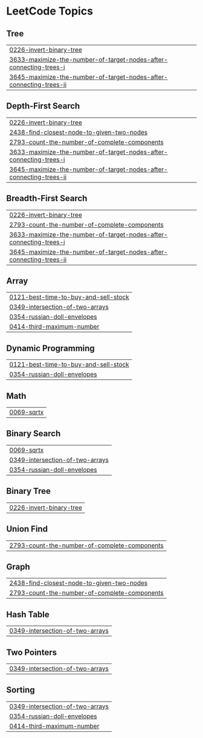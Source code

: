 

<!---LeetCode Topics Start-->
# LeetCode Topics
## Tree
|  |
| ------- |
| [0226-invert-binary-tree](https://github.com/solomon-2105/DSA/tree/master/0226-invert-binary-tree) |
| [3633-maximize-the-number-of-target-nodes-after-connecting-trees-i](https://github.com/solomon-2105/DSA/tree/master/3633-maximize-the-number-of-target-nodes-after-connecting-trees-i) |
| [3645-maximize-the-number-of-target-nodes-after-connecting-trees-ii](https://github.com/solomon-2105/DSA/tree/master/3645-maximize-the-number-of-target-nodes-after-connecting-trees-ii) |
## Depth-First Search
|  |
| ------- |
| [0226-invert-binary-tree](https://github.com/solomon-2105/DSA/tree/master/0226-invert-binary-tree) |
| [2438-find-closest-node-to-given-two-nodes](https://github.com/solomon-2105/DSA/tree/master/2438-find-closest-node-to-given-two-nodes) |
| [2793-count-the-number-of-complete-components](https://github.com/solomon-2105/DSA/tree/master/2793-count-the-number-of-complete-components) |
| [3633-maximize-the-number-of-target-nodes-after-connecting-trees-i](https://github.com/solomon-2105/DSA/tree/master/3633-maximize-the-number-of-target-nodes-after-connecting-trees-i) |
| [3645-maximize-the-number-of-target-nodes-after-connecting-trees-ii](https://github.com/solomon-2105/DSA/tree/master/3645-maximize-the-number-of-target-nodes-after-connecting-trees-ii) |
## Breadth-First Search
|  |
| ------- |
| [0226-invert-binary-tree](https://github.com/solomon-2105/DSA/tree/master/0226-invert-binary-tree) |
| [2793-count-the-number-of-complete-components](https://github.com/solomon-2105/DSA/tree/master/2793-count-the-number-of-complete-components) |
| [3633-maximize-the-number-of-target-nodes-after-connecting-trees-i](https://github.com/solomon-2105/DSA/tree/master/3633-maximize-the-number-of-target-nodes-after-connecting-trees-i) |
| [3645-maximize-the-number-of-target-nodes-after-connecting-trees-ii](https://github.com/solomon-2105/DSA/tree/master/3645-maximize-the-number-of-target-nodes-after-connecting-trees-ii) |
## Array
|  |
| ------- |
| [0121-best-time-to-buy-and-sell-stock](https://github.com/solomon-2105/DSA/tree/master/0121-best-time-to-buy-and-sell-stock) |
| [0349-intersection-of-two-arrays](https://github.com/solomon-2105/DSA/tree/master/0349-intersection-of-two-arrays) |
| [0354-russian-doll-envelopes](https://github.com/solomon-2105/DSA/tree/master/0354-russian-doll-envelopes) |
| [0414-third-maximum-number](https://github.com/solomon-2105/DSA/tree/master/0414-third-maximum-number) |
## Dynamic Programming
|  |
| ------- |
| [0121-best-time-to-buy-and-sell-stock](https://github.com/solomon-2105/DSA/tree/master/0121-best-time-to-buy-and-sell-stock) |
| [0354-russian-doll-envelopes](https://github.com/solomon-2105/DSA/tree/master/0354-russian-doll-envelopes) |
## Math
|  |
| ------- |
| [0069-sqrtx](https://github.com/solomon-2105/DSA/tree/master/0069-sqrtx) |
## Binary Search
|  |
| ------- |
| [0069-sqrtx](https://github.com/solomon-2105/DSA/tree/master/0069-sqrtx) |
| [0349-intersection-of-two-arrays](https://github.com/solomon-2105/DSA/tree/master/0349-intersection-of-two-arrays) |
| [0354-russian-doll-envelopes](https://github.com/solomon-2105/DSA/tree/master/0354-russian-doll-envelopes) |
## Binary Tree
|  |
| ------- |
| [0226-invert-binary-tree](https://github.com/solomon-2105/DSA/tree/master/0226-invert-binary-tree) |
## Union Find
|  |
| ------- |
| [2793-count-the-number-of-complete-components](https://github.com/solomon-2105/DSA/tree/master/2793-count-the-number-of-complete-components) |
## Graph
|  |
| ------- |
| [2438-find-closest-node-to-given-two-nodes](https://github.com/solomon-2105/DSA/tree/master/2438-find-closest-node-to-given-two-nodes) |
| [2793-count-the-number-of-complete-components](https://github.com/solomon-2105/DSA/tree/master/2793-count-the-number-of-complete-components) |
## Hash Table
|  |
| ------- |
| [0349-intersection-of-two-arrays](https://github.com/solomon-2105/DSA/tree/master/0349-intersection-of-two-arrays) |
## Two Pointers
|  |
| ------- |
| [0349-intersection-of-two-arrays](https://github.com/solomon-2105/DSA/tree/master/0349-intersection-of-two-arrays) |
## Sorting
|  |
| ------- |
| [0349-intersection-of-two-arrays](https://github.com/solomon-2105/DSA/tree/master/0349-intersection-of-two-arrays) |
| [0354-russian-doll-envelopes](https://github.com/solomon-2105/DSA/tree/master/0354-russian-doll-envelopes) |
| [0414-third-maximum-number](https://github.com/solomon-2105/DSA/tree/master/0414-third-maximum-number) |
<!---LeetCode Topics End-->